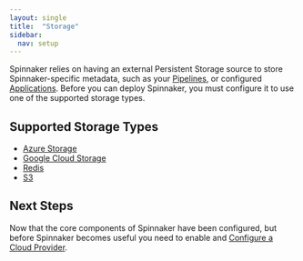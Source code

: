 ```yaml
---
layout: single
title:  "Storage"
sidebar:
  nav: setup
---
```


Spinnaker relies on having an external Persistent Storage source to store
Spinnaker-specific metadata, such as your [Pipelines](/concepts/#pipeline), or 
configured [Applications](/concepts/#applications). Before you can deploy
Spinnaker, you must configure it to use one of the supported storage types.

## Supported Storage Types

* <a href="/setup/storage/azs">Azure Storage</a>
* <a href="/setup/storage/gcs">Google Cloud Storage</a>
* <a href="/setup/storage/redis">Redis</a>
* <a href="/setup/storage/s3">S3</a>

## Next Steps

Now that the core components of Spinnaker have been configured, but before 
Spinnaker becomes useful you need to enable and [Configure a Cloud
Provider](/setup/install/providers/).

